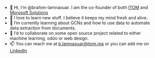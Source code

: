 - 👋 Hi, I’m @brahim-lamnaouar. I am the co-founder of both [ITOM](https://www.linkedin.com/company/itomm/) and [Morosoft Solutions](https://www.linkedin.com/company/morosoft-solutions)
- 👀 I love to learn new stuff. I believe it keeps my mind fresh and alive.
- 🌱 I’m currently learning about GCNs and how to use data to automate data extraction from documents.
- 💞️ I’d to collaborate on some open source project related to either machine learning, odoo or web design.
- 📫 You can reach me at [b.lamnaouar@itom.ma](mailto:b.lamnaouar@itom.ma) or you can add me on [LinkedIn](https://www.linkedin.com/in/brahimlamnaouar/)

<!---
brahim-lamnaouar/brahim-lamnaouar is a ✨ special ✨ repository because its `README.md` (this file) appears on your GitHub profile.
You can click the Preview link to take a look at your changes.
--->
